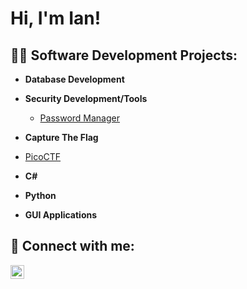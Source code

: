 <h1>Hi, I'm Ian! 
<h2>👨‍💻 Software Development Projects:</h2>

- <b>Database Development</b>
  
- <b>Security Development/Tools</b>
   - [Password Manager](https://github.com/Icklin/PWmanager1)
- <b>Capture The Flag</b>
 - [PicoCTF](https://play.picoctf.org/users/i-bram95)
- <b>C#</b>
  
- <b>Python</b>

- <b>GUI Applications</b>
  



<h2> 🤳 Connect with me:</h2>

[<img align="left" alt="IanKlingenberg |  LinkedIn" width="22px" src="https://cdn.jsdelivr.net/npm/simple-icons@v3/icons/linkedin.svg" />][linkedin]

[linkedin]: https://www.linkedin.com/in/ian-klingenberg-671078224/

<!--
**joshmadakor1/joshmadakor1** is a ✨ _special_ ✨ repository because its `README.md` (this file) appears on your GitHub profile.

Here are some ideas to get you started:

- 🔭 I’m currently working on ...
- 🌱 I’m currently learning ...
- 👯 I’m looking to collaborate on ...
- 🤔 I’m looking for help with ...
- 💬 Ask me about ...
- 📫 How to reach me: ...
- 😄 Pronouns: ...
- ⚡ Fun fact: ...
-->
